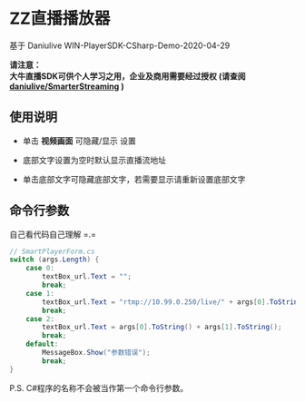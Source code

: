 # ZZ直播播放器

基于 Daniulive WIN-PlayerSDK-CSharp-Demo-2020-04-29

**请注意：  
大牛直播SDK可供个人学习之用，企业及商用需要经过授权 (请查阅 [daniulive/SmarterStreaming](https://github.com/daniulive/SmarterStreaming) )**



## 使用说明

* 单击 **视频画面** 可隐藏/显示 设置

* 底部文字设置为空时默认显示直播流地址
* 单击底部文字可隐藏底部文字，若需要显示请重新设置底部文字



## 命令行参数

自己看代码自己理解 =.=

```c#
// SmartPlayerForm.cs
switch (args.Length) {
    case 0:
        textBox_url.Text = "";
        break;
    case 1:
        textBox_url.Text = "rtmp://10.99.0.250/live/" + args[0].ToString();
        break;
    case 2:
        textBox_url.Text = args[0].ToString() + args[1].ToString();
        break;
    default:
        MessageBox.Show("参数错误");
        break;
}
```
P.S.  C#程序的名称不会被当作第一个命令行参数。